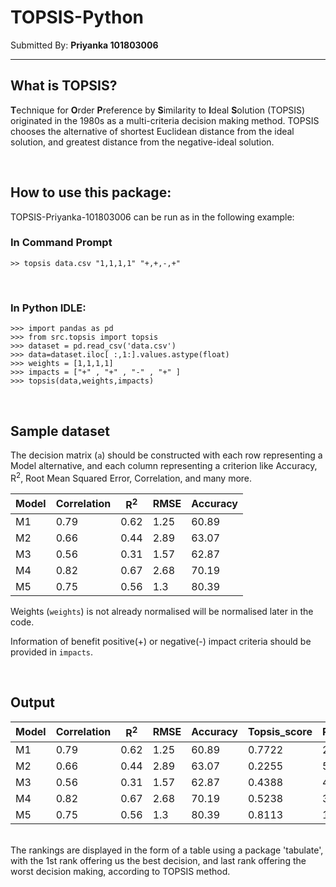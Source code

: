 # TOPSIS-Python


Submitted By: **Priyanka 101803006**

***

## What is TOPSIS?

**T**echnique for **O**rder **P**reference by **S**imilarity to **I**deal **S**olution 
(TOPSIS) originated in the 1980s as a multi-criteria decision making method.
TOPSIS chooses the alternative of shortest Euclidean distance from the ideal solution, 
and greatest distance from the negative-ideal solution. 

<br>

## How to use this package:

TOPSIS-Priyanka-101803006  can be run as in the following example:



### In Command Prompt
```
>> topsis data.csv "1,1,1,1" "+,+,-,+"
```
<br>

### In Python IDLE:
```
>>> import pandas as pd
>>> from src.topsis import topsis
>>> dataset = pd.read_csv('data.csv')
>>> data=dataset.iloc[ :,1:].values.astype(float)
>>> weights = [1,1,1,1]
>>> impacts = ["+" , "+" , "-" , "+" ]
>>> topsis(data,weights,impacts)
```

<br>

## Sample dataset

The decision matrix (`a`) should be constructed with each row representing a Model alternative, and each column representing a criterion like Accuracy, R<sup>2</sup>, Root Mean Squared Error, Correlation, and many more.

Model | Correlation | R<sup>2</sup> | RMSE | Accuracy
------------ | ------------- | ------------ | ------------- | ------------
M1 |	0.79 | 0.62	| 1.25 | 60.89
M2 |  0.66 | 0.44	| 2.89 | 63.07
M3 |	0.56 | 0.31	| 1.57 | 62.87
M4 |	0.82 | 0.67	| 2.68 | 70.19
M5 |	0.75 | 0.56	| 1.3	 | 80.39

Weights (`weights`) is not already normalised will be normalised later in the code.

Information of benefit positive(+) or negative(-) impact criteria should be provided in `impacts`.

<br>

## Output


Model | Correlation | R<sup>2</sup> | RMSE | Accuracy | Topsis_score | Rank
------------ | ------------- | ------------ | ------------- | ------------ | ------------- | ------------- 
M1 |	0.79 | 0.62	| 1.25 | 60.89 | 0.7722 | 2
M2 |  0.66 | 0.44	| 2.89 | 63.07 | 0.2255 | 5
M3 |	0.56 | 0.31	| 1.57 | 62.87 | 0.4388 | 4
M4 |	0.82 | 0.67	| 2.68 | 70.19 | 0.5238 | 3
M5 |	0.75 | 0.56	| 1.3	 | 80.39 | 0.8113 | 1


<br>
The rankings are displayed in the form of a table using a package 'tabulate', with the 1st rank offering us the best decision, and last rank offering the worst decision making, according to TOPSIS method.

